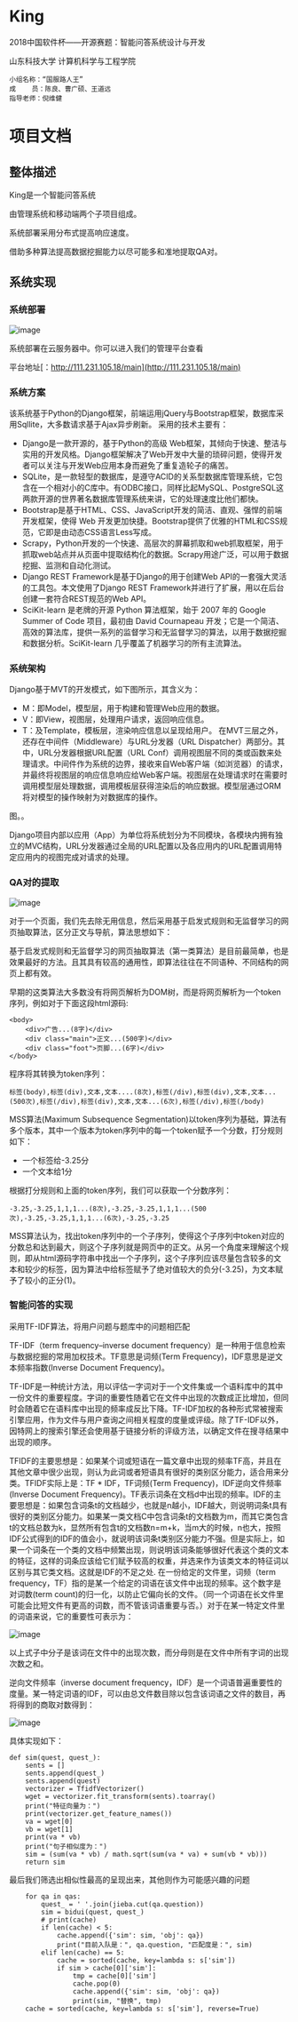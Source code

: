 # King
2018中国软件杯——开源赛题：智能问答系统设计与开发

山东科技大学 计算机科学与工程学院

```
小组名称：“国服路人王”
成    员：陈良、曹广硕、王道远
指导老师：倪维健
```
# 项目文档
## 整体描述
King是一个智能问答系统

由管理系统和移动端两个子项目组成。

系统部署采用分布式提高响应速度。

借助多种算法提高数据挖掘能力以尽可能多和准地提取QA对。
## 系统实现
### 系统部署

![image](https://github.com/dominose/King/blob/master/readme/QQ%E5%9B%BE%E7%89%8720180703212831.png)

系统部署在云服务器中。你可以进入我们的管理平台查看

平台地址[：http://111.231.105.18/main](http://111.231.105.18/main)

### 系统方案
该系统基于Python的Django框架，前端运用jQuery与Bootstrap框架，数据库采用Sqllite，大多数请求基于Ajax异步刷新。
采用的技术主要有：
- Django是一款开源的，基于Python的高级 Web框架，其倾向于快速、整洁与实用的开发风格。Django框架解决了Web开发中大量的琐碎问题，使得开发者可以关注与开发Web应用本身而避免了重复造轮子的痛苦。
- SQLite，是一款轻型的数据库，是遵守ACID的关系型数据库管理系统，它包含在一个相对小的C库中。有ODBC接口，同样比起MySQL、PostgreSQL这两款开源的世界著名数据库管理系统来讲，它的处理速度比他们都快。
- Bootstrap是基于HTML、CSS、JavaScript开发的简洁、直观、强悍的前端开发框架，使得 Web 开发更加快捷。Bootstrap提供了优雅的HTML和CSS规范，它即是由动态CSS语言Less写成。
- Scrapy，Python开发的一个快速、高层次的屏幕抓取和web抓取框架，用于抓取web站点并从页面中提取结构化的数据。Scrapy用途广泛，可以用于数据挖掘、监测和自动化测试。
- Django REST Framework是基于Django的用于创建Web API的一套强大灵活的工具包。本文使用了Django REST Framework并进行了扩展，用以在后台创建一套符合REST规范的Web API。
- SciKit-learn 是老牌的开源 Python 算法框架，始于 2007 年的 Google Summer of Code 项目，最初由 David Cournapeau 开发；它是一个简洁、高效的算法库，提供一系列的监督学习和无监督学习的算法，以用于数据挖掘和数据分析。SciKit-learn 几乎覆盖了机器学习的所有主流算法。
### 系统架构
Django基于MVT的开发模式，如下图所示，其含义为：
- M：即Model，模型层，用于构建和管理Web应用的数据。
- V：即View，视图层，处理用户请求，返回响应信息。
- T：及Template，模板层，渲染响应信息以呈现给用户。
在MVT三层之外，还存在中间件（Middleware）与URL分发器（URL Dispatcher）两部分。其中，URL分发器根据URL配置（URL Conf）调用视图层不同的类或函数来处理请求。中间件作为系统的边界，接收来自Web客户端（如浏览器）的请求，并最终将视图层的响应信息响应给Web客户端。视图层在处理请求时在需要时调用模型层处理数据，调用模板层获得渲染后的响应数据。模型层通过ORM将对模型的操作映射为对数据库的操作。

图。。

Django项目内部以应用（App）为单位将系统划分为不同模块，各模块内拥有独立的MVC结构，URL分发器通过全局的URL配置以及各应用内的URL配置调用特定应用内的视图完成对请求的处理。


### QA对的提取

![image](https://github.com/dominose/King/blob/master/readme/%E6%90%9C%E7%8B%97%E6%88%AA%E5%9B%BE20180703210016.png)


对于一个页面，我们先去除无用信息，然后采用基于启发式规则和无监督学习的网页抽取算法，区分正文与导航，算法思想如下：

基于启发式规则和无监督学习的网页抽取算法（第一类算法）是目前最简单，也是效果最好的方法。且其具有较高的通用性，即算法往往在不同语种、不同结构的网页上都有效。

早期的这类算法大多数没有将网页解析为DOM树，而是将网页解析为一个token序列，例如对于下面这段html源码:


```
<body>
    <div>广告...(8字)</div>
    <div class="main">正文...(500字)</div>
    <div class="foot">页脚...(6字)</div>
</body>
```
程序将其转换为token序列：

```
标签(body),标签(div),文本,文本....(8次),标签(/div),标签(div),文本,文本...(500次),标签(/div),标签(div),文本,文本...(6次),标签(/div),标签(/body)
```

MSS算法(Maximum Subsequence Segmentation)以token序列为基础，算法有多个版本，其中一个版本为token序列中的每一个token赋予一个分数，打分规则如下：
- 一个标签给-3.25分
- 一个文本给1分

根据打分规则和上面的token序列，我们可以获取一个分数序列：


```
-3.25,-3.25,1,1,1...(8次),-3.25,-3.25,1,1,1...(500次),-3.25,-3.25,1,1,1...(6次),-3.25,-3.25
```

MSS算法认为，找出token序列中的一个子序列，使得这个子序列中token对应的分数总和达到最大，则这个子序列就是网页中的正文。从另一个角度来理解这个规则，即从html源码字符串中找出一个子序列，这个子序列应该尽量包含较多的文本和较少的标签，因为算法中给标签赋予了绝对值较大的负分(-3.25)，为文本赋予了较小的正分(1)。



### 智能问答的实现

采用TF-IDF算法，将用户问题与题库中的问题相匹配

TF-IDF（term frequency–inverse document frequency）是一种用于信息检索与数据挖掘的常用加权技术。TF意思是词频(Term Frequency)，IDF意思是逆文本频率指数(Inverse Document Frequency)。

TF-IDF是一种统计方法，用以评估一字词对于一个文件集或一个语料库中的其中一份文件的重要程度。字词的重要性随着它在文件中出现的次数成正比增加，但同时会随着它在语料库中出现的频率成反比下降。TF-IDF加权的各种形式常被搜索引擎应用，作为文件与用户查询之间相关程度的度量或评级。除了TF-IDF以外，因特网上的搜索引擎还会使用基于链接分析的评级方法，以确定文件在搜寻结果中出现的顺序。

TFIDF的主要思想是：如果某个词或短语在一篇文章中出现的频率TF高，并且在其他文章中很少出现，则认为此词或者短语具有很好的类别区分能力，适合用来分类。TFIDF实际上是：TF * IDF，TF词频(Term Frequency)，IDF逆向文件频率(Inverse Document Frequency)。TF表示词条在文档d中出现的频率。IDF的主要思想是：如果包含词条t的文档越少，也就是n越小，IDF越大，则说明词条t具有很好的类别区分能力。如果某一类文档C中包含词条t的文档数为m，而其它类包含t的文档总数为k，显然所有包含t的文档数n=m+k，当m大的时候，n也大，按照IDF公式得到的IDF的值会小，就说明该词条t类别区分能力不强。但是实际上，如果一个词条在一个类的文档中频繁出现，则说明该词条能够很好代表这个类的文本的特征，这样的词条应该给它们赋予较高的权重，并选来作为该类文本的特征词以区别与其它类文档。这就是IDF的不足之处. 在一份给定的文件里，词频（term frequency，TF）指的是某一个给定的词语在该文件中出现的频率。这个数字是对词数(term count)的归一化，以防止它偏向长的文件。（同一个词语在长文件里可能会比短文件有更高的词数，而不管该词语重要与否。）对于在某一特定文件里的词语来说，它的重要性可表示为：

![image](https://github.com/dominose/King/blob/master/readme/5ab5c9ea15ce36d3448570f638f33a87e850b177.jpg)

以上式子中分子是该词在文件中的出现次数，而分母则是在文件中所有字词的出现次数之和。

逆向文件频率（inverse document frequency，IDF）是一个词语普遍重要性的度量。某一特定词语的IDF，可以由总文件数目除以包含该词语之文件的数目，再将得到的商取对数得到：

![image](https://github.com/dominose/King/blob/master/readme/a8014c086e061d9552eec4fe79f40ad163d9ca48%20(1).jpg)

具体实现如下：

```
def sim(quest, quest_):
    sents = []
    sents.append(quest_)
    sents.append(quest)
    vectorizer = TfidfVectorizer()
    wget = vectorizer.fit_transform(sents).toarray()
    print("特征向量为：")
    print(vectorizer.get_feature_names())
    va = wget[0]
    vb = wget[1]
    print(va * vb)
    print("句子相似度为：")
    sim = (sum(va * vb) / math.sqrt(sum(va * va) + sum(vb * vb)))
    return sim
```



最后我们筛选出相似性最高的呈现出来，其他则作为可能感兴趣的问题


```
    for qa in qas:
        quest_ = ' '.join(jieba.cut(qa.question))
        sim = bidui(quest, quest_)
        # print(cache)
        if len(cache) < 5:
            cache.append({'sim': sim, 'obj': qa})
            print("目前入队是：", qa.question, "匹配度是：", sim)
        elif len(cache) == 5:
            cache = sorted(cache, key=lambda s: s['sim'])
            if sim > cache[0]['sim']:
                tmp = cache[0]['sim']
                cache.pop(0)
                cache.append({'sim': sim, 'obj': qa})
                print(sim, "替换", tmp)
    cache = sorted(cache, key=lambda s: s['sim'], reverse=True)
```


